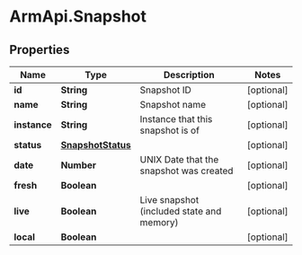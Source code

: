 # ArmApi.Snapshot

## Properties

Name | Type | Description | Notes
------------ | ------------- | ------------- | -------------
**id** | **String** | Snapshot ID | [optional] 
**name** | **String** | Snapshot name | [optional] 
**instance** | **String** | Instance that this snapshot is of | [optional] 
**status** | [**SnapshotStatus**](SnapshotStatus.md) |  | [optional] 
**date** | **Number** | UNIX Date that the snapshot was created | [optional] 
**fresh** | **Boolean** |  | [optional] 
**live** | **Boolean** | Live snapshot (included state and memory) | [optional] 
**local** | **Boolean** |  | [optional] 


